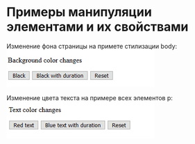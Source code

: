 # Примеры манипуляции элементами и их свойствами
Изменение фона страницы на примете стилизации body: <br/>
![Optional Text](../gifs/background_color.gif)

Изменение цвета текста на примере всех элементов p: <br/>
![Optional Text](../gifs/text_color.gif)
